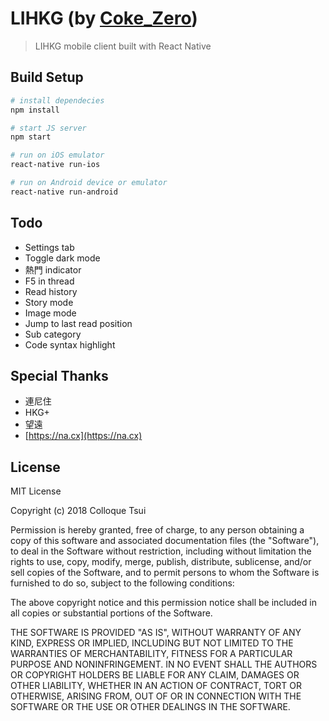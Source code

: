# LIHKG (by [Coke_Zero](http://colloque.io/))

> LIHKG mobile client built with React Native

## Build Setup

``` bash
# install dependecies
npm install

# start JS server
npm start

# run on iOS emulator
react-native run-ios

# run on Android device or emulator
react-native run-android
```

## Todo

- Settings tab
- Toggle dark mode
- 熱門 indicator
- F5 in thread
- Read history
- Story mode
- Image mode
- Jump to last read position
- Sub category
- Code syntax highlight

## Special Thanks

- 連尼住
- HKG+
- 望遠
- [https://na.cx](https://na.cx)

## License

MIT License

Copyright (c) 2018 Colloque Tsui

Permission is hereby granted, free of charge, to any person obtaining a copy
of this software and associated documentation files (the "Software"), to deal
in the Software without restriction, including without limitation the rights
to use, copy, modify, merge, publish, distribute, sublicense, and/or sell
copies of the Software, and to permit persons to whom the Software is
furnished to do so, subject to the following conditions:

The above copyright notice and this permission notice shall be included in all
copies or substantial portions of the Software.

THE SOFTWARE IS PROVIDED "AS IS", WITHOUT WARRANTY OF ANY KIND, EXPRESS OR
IMPLIED, INCLUDING BUT NOT LIMITED TO THE WARRANTIES OF MERCHANTABILITY,
FITNESS FOR A PARTICULAR PURPOSE AND NONINFRINGEMENT. IN NO EVENT SHALL THE
AUTHORS OR COPYRIGHT HOLDERS BE LIABLE FOR ANY CLAIM, DAMAGES OR OTHER
LIABILITY, WHETHER IN AN ACTION OF CONTRACT, TORT OR OTHERWISE, ARISING FROM,
OUT OF OR IN CONNECTION WITH THE SOFTWARE OR THE USE OR OTHER DEALINGS IN THE
SOFTWARE.
